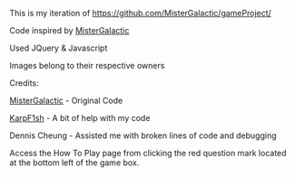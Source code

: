 This is my iteration of https://github.com/MisterGalactic/gameProject/

Code inspired by [MisterGalactic](https://github.com/MisterGalactic)

Used JQuery & Javascript

Images belong to their respective owners

Credits:

[MisterGalactic](https://github.com/MisterGalactic/) - Original Code

[KarpF1sh](https://github.com/KarpF1sh) - A bit of help with my code

Dennis Cheung - Assisted me with broken lines of code and debugging

Access the How To Play page from clicking the red question mark located at the bottom left of the game box.
